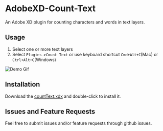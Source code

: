 # AdobeXD-Count-Text
An Adobe XD plugin for counting characters and words in text layers.

## Usage

1. Select one or more text layers
2. Select `Plugins->Count Text` or use keyboard shortcut `Cmd+Alt+C`(Mac) or `Ctrl+Alt+C`(Windows)

![Demo Gif](countTextDemo.gif)

## Installation
Download the <a href="countText.xdx?raw=true" download>countText.xdx</a> and double-click to install it.

## Issues and Feature Requests

Feel free to submit issues and/or feature requests through github issues.

